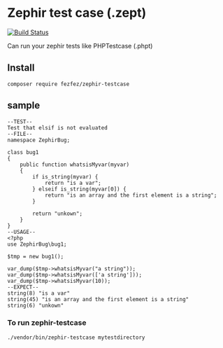 # Zephir test case (.zept)

[![Build Status](https://travis-ci.org/fezfez/zephir-testcase.svg)](https://travis-ci.org/fezfez/zephir-testcase)

Can run your zephir tests like PHPTestcase (.phpt)

## Install

```
composer require fezfez/zephir-testcase
```


## sample

```
--TEST--
Test that elsif is not evaluated
--FILE--
namespace ZephirBug;

class bug1
{
    public function whatsisMyvar(myvar)
    {
        if is_string(myvar) {
            return "is a var";
        } elseif is_string(myvar[0]) {
            return "is an array and the first element is a string";
        }

        return "unkown";
    }
}
--USAGE--
<?php
use ZephirBug\bug1;

$tmp = new bug1();

var_dump($tmp->whatsisMyvar("a string"));
var_dump($tmp->whatsisMyvar(['a string']));
var_dump($tmp->whatsisMyvar(10));
--EXPECT--
string(8) "is a var"
string(45) "is an array and the first element is a string"
string(6) "unkown"
```

### To run zephir-testcase

```
./vendor/bin/zephir-testcase mytestdirectory
```
